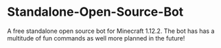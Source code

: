 # Standalone-Open-Source-Bot
A free standalone open source bot for Minecraft 1.12.2. The bot has has a multitude of fun commands as well more planned in the future!
#
